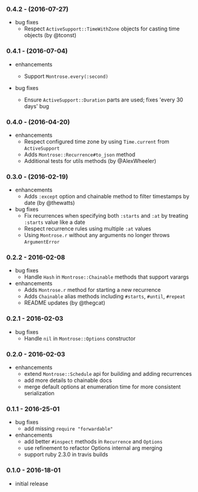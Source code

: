### 0.4.2 - (2016-07-27)

* bug fixes
  * Respect `ActiveSupport::TimeWithZone` objects for casting time objects (by
    @tconst)

### 0.4.1 - (2016-07-04)

* enhancements
  * Support `Montrose.every(:second)`

* bug fixes
  * Ensure `ActiveSupport::Duration` parts are used; fixes 'every 30 days' bug

### 0.4.0 - (2016-04-20)

* enhancements
  * Respect configured time zone by using `Time.current` from `ActiveSupport`
  * Adds `Montrose::Recurrence#to_json` method
  * Additional tests for utils methods (by @AlexWheeler)

### 0.3.0 - (2016-02-19)

* enhancements
  * Adds `:except` option and chainable method to filter timestamps by date (by
    @thewatts)
* bug fixes
  * Fix recurrences when specifying both `:starts` and `:at` by treating
    `:starts` value like a date
  * Respect recurrence rules using multiple `:at` values
  * Using `Montrose.r` without any arguments no longer throws `ArgumentError`

### 0.2.2 - 2016-02-08

* bug fixes
  * Handle `Hash` in `Montrose::Chainable` methods that support varargs
* enhancements
  * Adds `Montrose.r` method for starting a new recurrence
  * Adds `Chainable` alias methods including `#starts`, `#until`, `#repeat`
  * README updates (by @thegcat)

### 0.2.1 - 2016-02-03

* bug fixes
  * Handle `nil` in `Montrose::Options` constructor

### 0.2.0 - 2016-02-03

* enhancements
  * extend `Montrose::Schedule` api for building and adding recurrences
  * add more details to chainable docs
  * merge default options at enumeration time for more consistent serialization

### 0.1.1 - 2016-25-01

* bug fixes
  * add missing `require "forwardable"`
* enhancements
  * add better `#inspect` methods in `Recurrence` and `Options`
  * use refinement to refactor Options internal arg merging
  * support ruby 2.3.0 in travis builds

### 0.1.0 - 2016-18-01

* initial release
